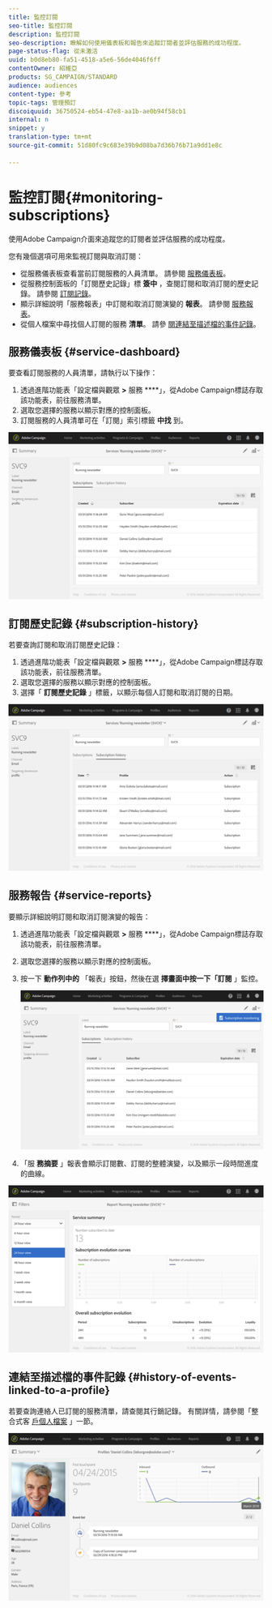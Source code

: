 ```yaml
---
title: 監控訂閱
seo-title: 監控訂閱
description: 監控訂閱
seo-description: 瞭解如何使用儀表板和報告來追蹤訂閱者並評估服務的成功程度。
page-status-flag: 從未激活
uuid: b0d8eb80-fa51-4518-a5e6-56de4046f6ff
contentOwner: 紹維亞
products: SG_CAMPAIGN/STANDARD
audience: audiences
content-type: 參考
topic-tags: 管理預訂
discoiquuid: 36750524-eb54-47e8-aa1b-ae0b94f58cb1
internal: n
snippet: y
translation-type: tm+mt
source-git-commit: 51d80fc9c683e39b9d08ba7d36b76b71a9dd1e8c

---
```



# 監控訂閱{#monitoring-subscriptions}

使用Adobe Campaign介面來追蹤您的訂閱者並評估服務的成功程度。

您有幾個選項可用來監視訂閱與取消訂閱：

* 從服務儀表板查看當前訂閱服務的人員清單。 請參閱 [服務儀表板](#service-dashboard)。
* 從服務控制面板的「訂閱歷史記錄」標 **簽中** ，查閱訂閱和取消訂閱的歷史記錄。 請參閱 [訂閱記錄](#subscription-history)。
* 顯示詳細說明「服務報表」中訂閱和取消訂閱演變的 **報表**。 請參閱 [服務報表](#service-reports)。
* 從個人檔案中尋找個人訂閱的服務 **清單**。 請參 [閱連結至描述檔的事件記錄](#history-of-events-linked-to-a-profile)。

## 服務儀表板 {#service-dashboard}

要查看訂閱服務的人員清單，請執行以下操作：

1. 透過進階功能表「設定檔與觀眾 **&gt;** 服務 ****」，從Adobe Campaign標誌存取該功能表，前往服務清單。
1. 選取您選擇的服務以顯示對應的控制面板。
1. 訂閱服務的人員清單可在「訂閱」索引標籤 **中找** 到。

![](assets/lp_monitoring_subscriptions_1.png)

## 訂閱歷史記錄 {#subscription-history}

若要查詢訂閱和取消訂閱歷史記錄：

1. 透過進階功能表「設定檔與觀眾 **&gt;** 服務 ****」，從Adobe Campaign標誌存取該功能表，前往服務清單。
1. 選取您選擇的服務以顯示對應的控制面板。
1. 選擇「 **訂閱歷史記錄** 」標籤，以顯示每個人訂閱和取消訂閱的日期。

![](assets/lp_monitoring_subscriptions_2.png)

## 服務報告 {#service-reports}

要顯示詳細說明訂閱和取消訂閱演變的報告：

1. 透過進階功能表「設定檔與觀眾 **&gt;** 服務 ****」，從Adobe Campaign標誌存取該功能表，前往服務清單。
1. 選取您選擇的服務以顯示對應的控制面板。
1. 按一下 **動作列中的** 「報表」按鈕，然後在選 **擇畫面中按一下「訂閱** 」監控。

   ![](assets/lp_monitoring_subscriptions_3.png)

1. 「服 **務摘要** 」報表會顯示訂閱數、訂閱的整體演變，以及顯示一段時間進度的曲線。

![](assets/lp_monitoring_subscriptions_4.png)

## 連結至描述檔的事件記錄 {#history-of-events-linked-to-a-profile}

若要查詢連絡人已訂閱的服務清單，請查閱其行銷記錄。 有關詳情，請參閱「整合式客 [戶個人檔案](../../audiences/using/integrated-customer-profile.md) 」一節。

![](assets/lp_monitoring_subscriptions_5.png)

